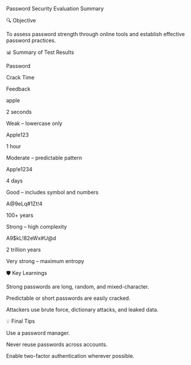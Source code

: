 Password Security Evaluation Summary

🔍 Objective

To assess password strength through online tools and establish effective password practices.

📊 Summary of Test Results

Password

Crack Time

Feedback

apple

2 seconds

Weak – lowercase only

Apple123

1 hour

Moderate – predictable pattern

App!e1234

4 days

Good – includes symbol and numbers

A@9eLq#1Zt!4

100+ years

Strong – high complexity

A9$kL!82eWx#U@d

2 trillion years

Very strong – maximum entropy

🛡️ Key Learnings

Strong passwords are long, random, and mixed-character.

Predictable or short passwords are easily cracked.

Attackers use brute force, dictionary attacks, and leaked data.

💡 Final Tips

Use a password manager.

Never reuse passwords across accounts.

Enable two-factor authentication wherever possible.
